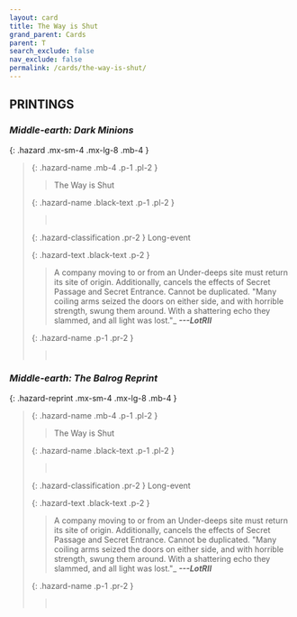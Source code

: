 ```yaml
---
layout: card
title: The Way is Shut
grand_parent: Cards
parent: T
search_exclude: false
nav_exclude: false
permalink: /cards/the-way-is-shut/
---
```


## PRINTINGS


### _Middle-earth: Dark Minions_

{: .hazard .mx-sm-4 .mx-lg-8 .mb-4 }
> {: .hazard-name .mb-4 .p-1 .pl-2 }
> > <div class="hazard-mp"></div>
> > <div class="card-name">The Way is Shut</div>
>
> {: .hazard-name .black-text .p-1 .pl-2 }
> > &nbsp;
>
> {: .hazard-classification .pr-2 }
> Long-event
>
> {: .hazard-text .black-text .p-2 }
> > A company moving to or from an Under-deeps site must return its site of origin. Additionally, cancels the effects of Secret Passage and Secret Entrance. Cannot be duplicated.   "Many coiling arms seized the doors on either side, and with horrible strength, swung them around. With a shattering echo they slammed, and all light was lost."_ ***---&NoBreak;LotRII*** 
>
> {: .hazard-name .p-1 .pr-2 }
> > <div class="card-shield"></div>
> > <div class="card-corruption">&nbsp;</div>

### _Middle-earth: The Balrog Reprint_

{: .hazard-reprint .mx-sm-4 .mx-lg-8 .mb-4 }
> {: .hazard-name .mb-4 .p-1 .pl-2 }
> > <div class="hazard-mp"></div>
> > <div class="card-name">The Way is Shut</div>
>
> {: .hazard-name .black-text .p-1 .pl-2 }
> > &nbsp;
>
> {: .hazard-classification .pr-2 }
> Long-event
>
> {: .hazard-text .black-text .p-2 }
> > A company moving to or from an Under-deeps site must return its site of origin. Additionally, cancels the effects of Secret Passage and Secret Entrance. Cannot be duplicated.   "Many coiling arms seized the doors on either side, and with horrible strength, swung them around. With a shattering echo they slammed, and all light was lost."_ ***---&NoBreak;LotRII*** 
>
> {: .hazard-name .p-1 .pr-2 }
> > <div class="card-shield"></div>
> > <div class="card-corruption-white">&nbsp;</div>
